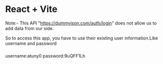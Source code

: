 # React + Vite

Note:- This API "https://dummyjson.com/auth/login" does not allow us to add data from our side.

So to access this app, you have to use their existing user information.Like username and password

###

username:atuny0
password:9uQFF1Lh
